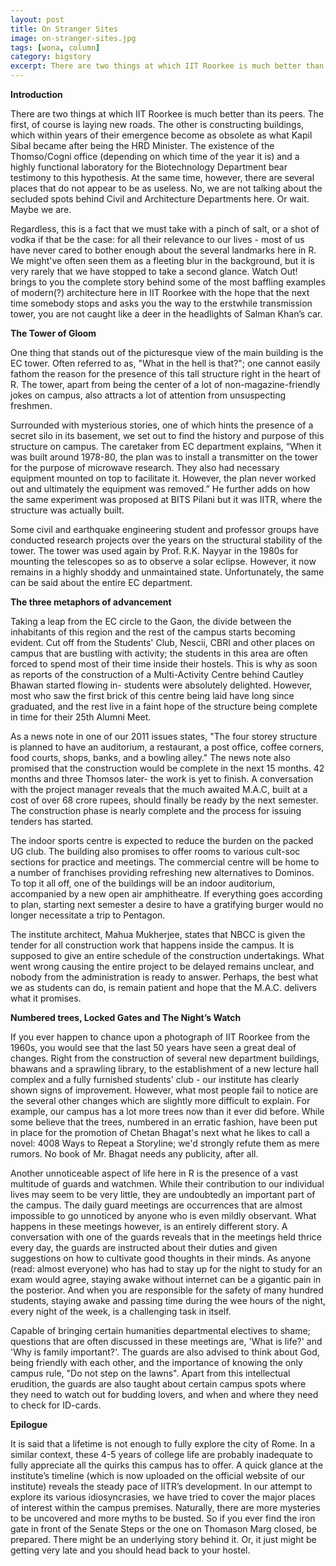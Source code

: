 ```yaml
---
layout: post
title: On Stranger Sites
image: on-stranger-sites.jpg
tags: [wona, column]
category: bigstory 
excerpt: There are two things at which IIT Roorkee is much better than its peers. The first, of course is laying new roads. The other is constructing buildings, which within years of their emergence become as obsolete as what Kapil Sibal became after being the HRD Minister.
---
```

__Introduction__

There are two things at which IIT Roorkee is much better than its peers. The first, of course is laying new roads. The other is constructing buildings, which within years of their emergence become as obsolete as what Kapil Sibal became after being the HRD Minister. The existence of the Thomso/Cogni office (depending on which time of the year it is) and a highly functional laboratory for the Biotechnology Department bear testimony to this hypothesis. At the same time, however, there are several places that do not appear to be as useless. No, we are not talking about the secluded spots behind Civil and Architecture Departments here. Or wait. Maybe we are.

 Regardless, this is a fact that we must take with a pinch of salt, or a shot of vodka if that be the case: for all their relevance to our lives - most of us have never cared to bother enough about the several landmarks here in R. We might've often seen them as a fleeting blur in the background, but it is very rarely that we have stopped to take a second glance. Watch Out! brings to you the complete story behind some of the most baffling examples of modern(?) architecture here in IIT Roorkee with the hope that the next time somebody stops and asks you the way to the erstwhile transmission tower, you are not caught like a deer in the headlights of Salman Khan’s car.

__The Tower of Gloom__

One thing that stands out of the picturesque view of the main building is the EC tower. Often referred to as, "What in the hell is that?"; one cannot easily fathom the reason for the presence of this tall structure right in the heart of R. The tower, apart from being the center of a lot of non-magazine-friendly jokes on campus, also attracts a lot of attention from unsuspecting freshmen.

Surrounded with mysterious stories, one of which hints the presence of a secret silo in its basement, we set out to find the history and purpose of this structure on campus. The caretaker from EC department explains, “When it was built around 1978-80, the plan was to install a transmitter on the tower for the purpose of microwave research. They also had necessary equipment mounted on top to facilitate it. However, the plan never worked out and ultimately the equipment was removed.”
He further adds on how the same experiment was proposed at BITS Pilani but it was IITR, where the structure was actually built.

Some civil and earthquake engineering student and professor groups have conducted research projects over the years on the structural stability of the tower. The tower was used again by Prof. R.K. Nayyar in the 1980s for mounting the telescopes so as to observe a solar eclipse. However, it now remains in a highly shoddy and unmaintained state. Unfortunately, the same can be said about the entire EC department.

__The three metaphors of advancement__

Taking a leap from the EC circle to the Gaon, the divide between the inhabitants of this region and the rest of the campus starts becoming evident. Cut off from the Students' Club, Nescii, CBRI and other places on campus that are bustling with activity; the students in this area are often forced to spend most of their time inside their hostels. This is why as soon as reports of the construction of a Multi-Activity Centre behind Cautley Bhawan started flowing in- students were absolutely delighted. However, most who saw the first brick of this centre being laid have long since graduated, and the rest live in a faint hope of the structure being complete in time for their 25th Alumni Meet.

As a news note in one of our 2011 issues states, "The four storey structure is planned to have an auditorium, a restaurant, a post office, coffee corners, food courts, shops, banks, and a bowling alley." The news note also promised that the construction would be complete in the next 15 months.  42 months and three Thomsos later- the work is yet to finish. A conversation with the project manager reveals that the much awaited M.A.C, built at a cost of over 68 crore rupees, should finally be ready by the next semester. The construction phase is nearly complete and the process for issuing tenders has started.

The indoor sports centre is expected to reduce the burden on the packed UG club. The building also promises to offer rooms to various cult-soc sections for practice and meetings. The commercial centre will be home to a number of franchises providing refreshing new alternatives to Dominos. To top it all off, one of the buildings will be an indoor auditorium, accompanied by a new open air amphitheatre. If everything goes according to plan, starting next semester a desire to have a gratifying burger would no longer necessitate a trip to Pentagon.

The institute architect, Mahua Mukherjee, states that NBCC is given the tender for all construction work that happens inside the campus. It is supposed to give an entire schedule of the construction undertakings.
What went wrong causing the entire project to be delayed remains unclear, and nobody from the administration is ready to answer. Perhaps, the best what we as students can do, is remain patient and hope that the M.A.C. delivers what it promises.

__Numbered trees, Locked Gates and The Night’s Watch__

If you ever happen to chance upon a photograph of IIT Roorkee from the 1960s, you would see that the last 50 years have seen a great deal of changes. Right from the construction of several new department buildings, bhawans and a sprawling library, to the establishment of a new lecture hall complex and a fully furnished students' club - our institute has clearly shown signs of improvement. However, what most people fail to notice are the several other changes which are slightly more difficult to explain. For example, our campus has a lot more trees now than it ever did before. While some believe that the trees, numbered in an erratic fashion, have been put in place for the promotion of Chetan Bhagat's next what he likes to call a novel: 4008 Ways to Repeat a Storyline; we'd strongly refute them as mere rumors. No book of Mr. Bhagat needs any publicity, after all.

Another unnoticeable aspect of life here in R is the presence of a vast multitude of guards and watchmen. While their contribution to our individual lives may seem to be very little, they are undoubtedly an important part of the campus. The daily guard meetings are occurrences that are almost impossible to go unnoticed by anyone who is even mildly observant. What happens in these meetings however, is an entirely different story. A conversation with one of the guards reveals that in the meetings held thrice every day, the guards are instructed about their duties and given suggestions on how to cultivate good thoughts in their minds. As anyone (read: almost everyone) who has had to stay up for the night to study for an exam would agree, staying awake without internet can be a gigantic pain in the posterior. And when you are responsible for the safety of many hundred students, staying awake and passing time during the wee hours of the night, every night of the week, is a challenging task in itself.

Capable of bringing certain humanities departmental electives to shame; questions that are often discussed in these meetings are, 'What is life?' and 'Why is family important?'. The guards are also advised to think about God, being friendly with each other, and the importance of knowing the only campus rule, "Do not step on the lawns". Apart from this intellectual erudition, the guards are also taught about certain campus spots where they need to watch out for
budding lovers, and when and where they need to check for ID-cards.  

__Epilogue__

It is said that a lifetime is not enough to fully explore the city of Rome. In a similar context, these 4-5 years of college life are probably inadequate to fully appreciate all the quirks this campus has to offer. A quick glance at the institute’s timeline (which is now uploaded on the official website of our institute) reveals the steady pace of IITR’s development. In our attempt to explore its various idiosyncrasies, we have tried to cover the major places of interest within the campus premises. Naturally, there are more mysteries to be uncovered and more myths to be busted. So if you ever find the iron gate in front of the Senate Steps or the one on Thomason Marg closed, be prepared. There might be an underlying story behind it. Or, it just might be getting very late and you should head back to your hostel.
